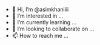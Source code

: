 - 👋 Hi, I’m @asimkhaniiii
- 👀 I’m interested in ...
- 🌱 I’m currently learning ...
- 💞️ I’m looking to collaborate on ...
- 📫 How to reach me ...

<!---
asimkhaniiii/asimkhaniiii is a ✨ special ✨ repository because its `README.md` (this file) appears on your GitHub profile.
You can click the Preview link to take a look at your changes.
--->
